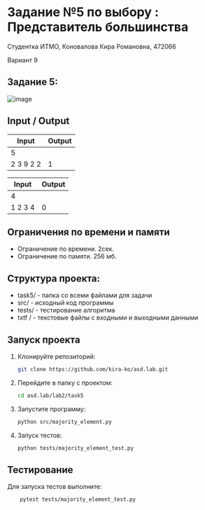 # Задание №5 по выбору :  Представитель большинства
Cтудентка ИТМО, Коновалова Кира Романовна, 472066

Вариант 9

## Задание 5:
![image](https://github.com/user-attachments/assets/03dd711b-cbc1-4f61-af93-ad70940ad1a4)



## Input / Output 

| Input    | Output |
|----------|----------|
| 5       |  |
| 2 3 9 2 2  |  1 |

| Input    | Output |
|----------|----------|
| 4 | |
|  1 2 3 4 | 0 |


## Ограничения по времени и памяти

- Ограничение по времени. 2сек.
- Ограничение по памяти. 256 мб.

## Структура проекта:

* task5/ - папка со всеми файлами для задачи
* src/ - исходный код программы
* tests/ - тестирование алгоритма
* txtf / - текстовые файлы с входными и выходными данными

## Запуск проекта
1. Клонируйте репозиторий:
   ```bash
   git clone https://github.com/kira-ko/asd.lab.git
   ```
2. Перейдите в папку с проектом:
   ```bash
   cd asd.lab/lab2/task5
   ```
3. Запустите программу:
   ```bash
   python src/majority_element.py
   ```

4. Запуск тестов:
   ```bash
   python tests/majority_element_test.py
   ```

## Тестирование
Для запуска тестов выполните:
```bash
    pytest tests/majority_element_test.py
```

